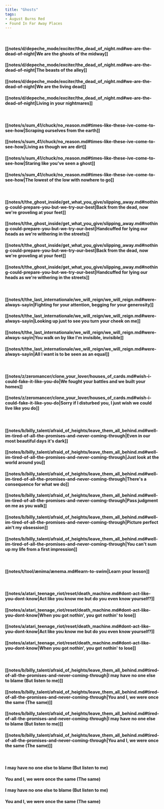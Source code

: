 ```yaml
---
title: "Ghosts"
tags:
- August Burns Red
- Found In Far Away Places
---
```

&nbsp;
#### [[notes/d/depeche_mode/exciter/the_dead_of_night.md#we-are-the-dead-of-night|We are the ghosts of the midway]]
#### [[notes/d/depeche_mode/exciter/the_dead_of_night.md#we-are-the-dead-of-night|The beasts of the alley]]
#### [[notes/d/depeche_mode/exciter/the_dead_of_night.md#we-are-the-dead-of-night|We are the living dead]]
#### [[notes/d/depeche_mode/exciter/the_dead_of_night.md#we-are-the-dead-of-night|Living in your nightmares]]
&nbsp;
#### [[notes/s/sum_41/chuck/no_reason.md#times-like-these-ive-come-to-see-how|Scraping ourselves from the earth]]
#### [[notes/s/sum_41/chuck/no_reason.md#times-like-these-ive-come-to-see-how|Living as though we are dirt]]
#### [[notes/s/sum_41/chuck/no_reason.md#times-like-these-ive-come-to-see-how|Staring like you've seen a ghost]]
#### [[notes/s/sum_41/chuck/no_reason.md#times-like-these-ive-come-to-see-how|The lowest of the low with nowhere to go]]
&nbsp;
#### [[notes/t/the_ghost_inside/get_what_you_give/slipping_away.md#nothing-could-prepare-you-but-we-try-our-best|Back from the dead, now we're groveling at your feet]]
#### [[notes/t/the_ghost_inside/get_what_you_give/slipping_away.md#nothing-could-prepare-you-but-we-try-our-best|Handcuffed for lying our heads as we're withering in the streets]]
#### [[notes/t/the_ghost_inside/get_what_you_give/slipping_away.md#nothing-could-prepare-you-but-we-try-our-best|Back from the dead, now we're groveling at your feet]]
#### [[notes/t/the_ghost_inside/get_what_you_give/slipping_away.md#nothing-could-prepare-you-but-we-try-our-best|Handcuffed for lying our heads as we're withering in the streets]]
&nbsp;
#### [[notes/t/the_last_internationale/we_will_reign/we_will_reign.md#were-always-sayin|Fighting for your attention, begging for your generosity]]
#### [[notes/t/the_last_internationale/we_will_reign/we_will_reign.md#were-always-sayin|Looking up just to see you turn your cheek on me]]
#### [[notes/t/the_last_internationale/we_will_reign/we_will_reign.md#were-always-sayin|You walk on by like I'm invisible, invisible]]
#### [[notes/t/the_last_internationale/we_will_reign/we_will_reign.md#were-always-sayin|All I want is to be seen as an equal]]
&nbsp;
#### [[notes/z/zeromancer/clone_your_lover/houses_of_cards.md#wish-i-could-fake-it-like-you-do|We fought your battles and we built your homes]]
#### [[notes/z/zeromancer/clone_your_lover/houses_of_cards.md#wish-i-could-fake-it-like-you-do|Sorry if I disturbed you, I just wish we could live like you do]]
&nbsp;
#### [[notes/b/billy_talent/afraid_of_heights/leave_them_all_behind.md#well-im-tired-of-all-the-promises-and-never-coming-through|Even in our most beautiful days it's dark]]
#### [[notes/b/billy_talent/afraid_of_heights/leave_them_all_behind.md#well-im-tired-of-all-the-promises-and-never-coming-through|Just look at the world around you]]
#### [[notes/b/billy_talent/afraid_of_heights/leave_them_all_behind.md#well-im-tired-of-all-the-promises-and-never-coming-through|There's a consequence for what we do]]
#### [[notes/b/billy_talent/afraid_of_heights/leave_them_all_behind.md#well-im-tired-of-all-the-promises-and-never-coming-through|Pass judgment on me as you walk]]
#### [[notes/b/billy_talent/afraid_of_heights/leave_them_all_behind.md#well-im-tired-of-all-the-promises-and-never-coming-through|Picture perfect ain't my obsession]]
#### [[notes/b/billy_talent/afraid_of_heights/leave_them_all_behind.md#well-im-tired-of-all-the-promises-and-never-coming-through|You can't sum up my life from a first impression]]
&nbsp;
#### [[notes/t/tool/ænima/ænema.md#learn-to-swim|Learn your lesson]]
&nbsp;
#### [[notes/a/atari_teenage_riot/reset/death_machine.md#dont-act-like-you-dont-know|Act like you know me but do you even know yourself?]]
#### [[notes/a/atari_teenage_riot/reset/death_machine.md#dont-act-like-you-dont-know|When you got nothin', you got nothin' to lose]]
#### [[notes/a/atari_teenage_riot/reset/death_machine.md#dont-act-like-you-dont-know|Act like you know me but do you even know yourself?]]
#### [[notes/a/atari_teenage_riot/reset/death_machine.md#dont-act-like-you-dont-know|When you got nothin', you got nothin' to lose]]
&nbsp;
#### [[notes/b/billy_talent/afraid_of_heights/leave_them_all_behind.md#tired-of-all-the-promises-and-never-coming-through|I may have no one else to blame (But listen to me)]]
#### [[notes/b/billy_talent/afraid_of_heights/leave_them_all_behind.md#tired-of-all-the-promises-and-never-coming-through|You and I, we were once the same (The same)]]
#### [[notes/b/billy_talent/afraid_of_heights/leave_them_all_behind.md#tired-of-all-the-promises-and-never-coming-through|I may have no one else to blame (But listen to me)]]
#### [[notes/b/billy_talent/afraid_of_heights/leave_them_all_behind.md#tired-of-all-the-promises-and-never-coming-through|You and I, we were once the same (The same)]]
&nbsp;
#### I may have no one else to blame (But listen to me)
#### You and I, we were once the same (The same)
#### I may have no one else to blame (But listen to me)
#### You and I, we were once the same (The same)
